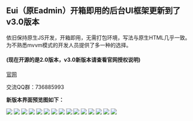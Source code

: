 ## Eui（原Eadmin）开箱即用的后台UI框架更新到了 v3.0版本

依旧保持原生JS开发，开箱即用，无需打包环境，写法与原生HTML几乎一致。为不熟悉mvvm模式的开发人员提供了多一种的选择。

#### (现在开源的是2.0版本，v3.0新版本请查看官网授权说明)

[官网](http://www.eui6.com)

交流QQ群：736885993

 **新版本界面预览图如下：** 
 
 ![](https://files.catbox.moe/21mbsi.jpg)
 ![](https://files.catbox.moe/y5pie5.png)
 ![](https://files.catbox.moe/878dne.png)
 ![](https://files.catbox.moe/lyyppq.png)
 ![](https://files.catbox.moe/i6b8dh.png)
 ![](https://files.catbox.moe/scxs0w.png)
 ![](https://files.catbox.moe/heyj5s.png)
 ![](https://files.catbox.moe/wqikol.png)
 ![](https://files.catbox.moe/7lzslp.png)
 ![](https://files.catbox.moe/rdgw8r.png)
 ![](https://files.catbox.moe/kiuzwd.png)
 ![](https://files.catbox.moe/sityc8.png)
 ![](https://files.catbox.moe/h0i1mu.png)
 ![](https://files.catbox.moe/qksjsm.png)
 ![](https://files.catbox.moe/6npm6x.png)
